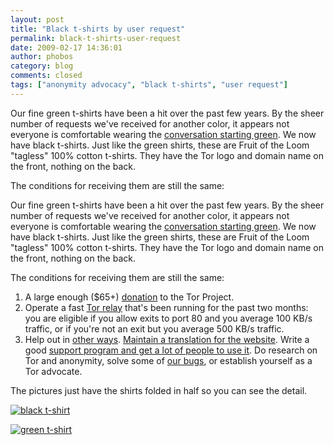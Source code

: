 ```yaml
---
layout: post
title: "Black t-shirts by user request"
permalink: black-t-shirts-user-request
date: 2009-02-17 14:36:01
author: phobos
category: blog
comments: closed
tags: ["anonymity advocacy", "black t-shirts", "user request"]
---
```


Our fine green t-shirts have been a hit over the past few years. By the sheer number of requests we've received for another color, it appears not everyone is comfortable wearing the [conversation starting green](https://www.torproject.org/tshirt/green-tor-tshirt.png). We now have black t-shirts. Just like the green shirts, these are Fruit of the Loom "tagless" 100% cotton t-shirts. They have the Tor logo and domain name on the front, nothing on the back.

The conditions for receiving them are still the same:

<!-- more -->

Our fine green t-shirts have been a hit over the past few years. By the sheer number of requests we've received for another color, it appears not everyone is comfortable wearing the [conversation starting green](https://www.torproject.org/tshirt/green-tor-tshirt.png). We now have black t-shirts. Just like the green shirts, these are Fruit of the Loom "tagless" 100% cotton t-shirts. They have the Tor logo and domain name on the front, nothing on the back.

The conditions for receiving them are still the same:

1.  A large enough (\$65+) [donation](https://torproject.org/donate.html.en) to the Tor Project.
2.  Operate a fast [Tor relay](https://torproject.org/docs/tor-doc-relay.html.en) that's been running for the past two months: you are eligible if you allow exits to port 80 and you average 100 KB/s traffic, or if you're not an exit but you average 500 KB/s traffic.
3.  Help out in [other ways](https://torproject.org/volunteer.html.en). [Maintain a translation for the website](https://torproject.org/translation.html.en). Write a good [support program and get a lot of people to use it](https://wiki.torproject.org/noreply/TheOnionRouter/SupportPrograms). Do research on Tor and anonymity, solve some of [our bugs](https://bugs.torproject.org/), or establish yourself as a Tor advocate.

The pictures just have the shirts folded in half so you can see the detail.

[![black t-shirt](https://www.torproject.org/images/black-tor-tshirt.png)](https://www.torproject.org/images/black-tor-tshirt.png)

[![green t-shirt](https://www.torproject.org/images/green-tor-tshirt.png)](https://www.torproject.org/images/green-tor-tshirt.png)
